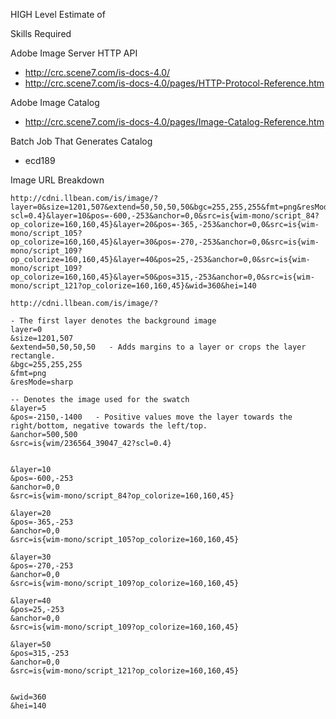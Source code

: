 

HIGH Level Estimate of

Skills Required

Adobe Image Server HTTP API
- http://crc.scene7.com/is-docs-4.0/
- http://crc.scene7.com/is-docs-4.0/pages/HTTP-Protocol-Reference.htm

Adobe Image Catalog
- http://crc.scene7.com/is-docs-4.0/pages/Image-Catalog-Reference.htm

Batch Job That Generates Catalog
- ecd189




Image URL Breakdown

```
http://cdni.llbean.com/is/image/?layer=0&size=1201,507&extend=50,50,50,50&bgc=255,255,255&fmt=png&resMode=sharp&layer=5&pos=-2150,-1400&anchor=500,500&src=is{wim/236564_39047_42?scl=0.4}&layer=10&pos=-600,-253&anchor=0,0&src=is{wim-mono/script_84?op_colorize=160,160,45}&layer=20&pos=-365,-253&anchor=0,0&src=is{wim-mono/script_105?op_colorize=160,160,45}&layer=30&pos=-270,-253&anchor=0,0&src=is{wim-mono/script_109?op_colorize=160,160,45}&layer=40&pos=25,-253&anchor=0,0&src=is{wim-mono/script_109?op_colorize=160,160,45}&layer=50&pos=315,-253&anchor=0,0&src=is{wim-mono/script_121?op_colorize=160,160,45}&wid=360&hei=140
```

```
http://cdni.llbean.com/is/image/?

- The first layer denotes the background image
layer=0
&size=1201,507
&extend=50,50,50,50   - Adds margins to a layer or crops the layer rectangle.
&bgc=255,255,255
&fmt=png
&resMode=sharp 

-- Denotes the image used for the swatch
&layer=5
&pos=-2150,-1400   - Positive values move the layer towards the right/bottom, negative towards the left/top.
&anchor=500,500
&src=is{wim/236564_39047_42?scl=0.4}


&layer=10
&pos=-600,-253
&anchor=0,0
&src=is{wim-mono/script_84?op_colorize=160,160,45}

&layer=20
&pos=-365,-253
&anchor=0,0
&src=is{wim-mono/script_105?op_colorize=160,160,45}

&layer=30
&pos=-270,-253
&anchor=0,0
&src=is{wim-mono/script_109?op_colorize=160,160,45}

&layer=40
&pos=25,-253
&anchor=0,0
&src=is{wim-mono/script_109?op_colorize=160,160,45}

&layer=50
&pos=315,-253
&anchor=0,0
&src=is{wim-mono/script_121?op_colorize=160,160,45}


&wid=360
&hei=140
```
